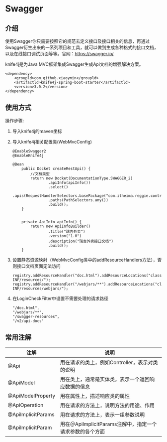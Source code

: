# Swagger

## 介绍

使用Swagger你只需要按照它的规范去定义接口及接口相关的信息，再通过Swagger衍生出来的一系列项目和工具，就可以做到生成各种格式的接口文档，以及在线接口调试页面等等。官网：https://swagger.io/

knife4j是为Java MVC框架集成Swagger生成Api文档的增强解决方案。

```
<dependency>
    <groupld>com.github.xiaoymin</groupld>
    <artifactld>knife4j-spring-boot-starter</artifactld>
    <version>3.0.2</version>
</dependency>
```

## 使用方式

操作步骤:

1. 导入knife4j的maven坐标

2. 导入knife4j相关配置类(WebMvcConfig)

   ```
   @EnableSwagger2
   @EnableKnife4j
   
   @Bean
       public Docket createRestApi() {
           //文档类型
           return new Docket(DocumentationType.SWAGGER_2)
                   .apiInfo(apiInfo())
                   .select()
                   .apis(RequestHandlerSelectors.basePackage("com.itheima.reggie.controller"))
                   .paths(PathSelectors.any())
                   .build();
       }
   
   
       private ApiInfo apiInfo() {
           return new ApiInfoBuilder()
                   .title("瑞吉外卖")
                   .version("1.0")
                   .description("瑞吉外卖接口文档")
                   .build();
       }
   ```

3. 设置静态资源映射（WebMvcConfig类中的addResourceHandlers方法），否则接口文档页面无法访问

   ```
   registry.addResourceHandler("doc.html").addResourceLocations("classpath:/META-INF/resources/");
   registry.addResourceHandler("/webjars/**").addResourceLocations("classpath:/META-INF/resources/webjars/");
   ```

4. 在LoginCheckFilter中设置不需要处理的请求路径

   ```
   "/doc.html",
   "/webjars/**",
   "/swagger-resources",
   "/v2/api-docs"
   ```

## 常用注解

| 注解               | 说明                                                      |
| ------------------ | --------------------------------------------------------- |
| @Api               | 用在请求的类上，例如Controller，表示对类的说明            |
| @ApiModel          | 用在类上，通常是实体类，表示一个返回响应数据的信息        |
| @ApiModelProperty  | 用在属性上，描述响应类的属性                              |
| @ApiOperation      | 用在请求的方法上，说明方法的用途、作用                    |
| @ApilmplicitParams | 用在请求的方法上，表示一组参数说明                        |
| @ApilmplicitParam  | 用在＠ApilmplicitParams注解中，指定一个请求参数的各个方面 |



